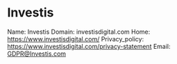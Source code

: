 
# Investis

Name: Investis
Domain: investisdigital.com
Home: https://www.investisdigital.com/
Privacy_policy: https://www.investisdigital.com/privacy-statement
Email: GDPR@Investis.com
